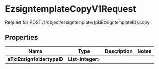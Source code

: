 

# EzsigntemplateCopyV1Request

Request for POST /1/object/ezsigntemplate/{pkiEzsigntemplateID}/copy

## Properties

| Name | Type | Description | Notes |
|------------ | ------------- | ------------- | -------------|
|**aFkiEzsignfoldertypeID** | **List&lt;Integer&gt;** |  |  |



